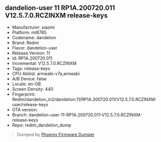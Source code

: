 ## dandelion-user 11 RP1A.200720.011 V12.5.7.0.RCZINXM release-keys
- Manufacturer: xiaomi
- Platform: mt6765
- Codename: dandelion
- Brand: Redmi
- Flavor: dandelion-user
- Release Version: 11
- Id: RP1A.200720.011
- Incremental: V12.5.7.0.RCZINXM
- Tags: release-keys
- CPU Abilist: armeabi-v7a,armeabi
- A/B Device: false
- Locale: en-GB
- Screen Density: 440
- Fingerprint: Redmi/dandelion_in2/dandelion:11/RP1A.200720.011/V12.5.7.0.RCZINXM:user/release-keys
- OTA version: 
- Branch: dandelion-user-11-RP1A.200720.011-V12.5.7.0.RCZINXM-release-keys
- Repo: redmi_dandelion_dump


>Dumped by [Phoenix Firmware Dumper](https://github.com/DroidDumps/phoenix_firmware_dumper)
